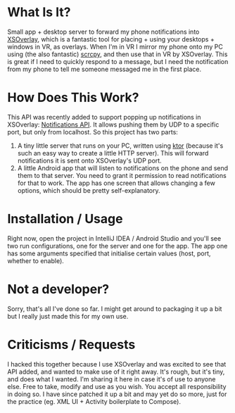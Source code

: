 # What Is It?

Small app + desktop server to forward my phone notifications into [XSOverlay](https://store.steampowered.com/app/1173510/XSOverlay/), which is a fantastic tool for placing + using your desktops + windows in VR, as overlays. When I'm in VR I mirror my phone onto my PC using (the also fantastic) [scrcpy](https://github.com/Genymobile/scrcpy), and then use that in VR by XSOverlay. This is great if I need to quickly respond to a message, but I need the notification from my phone to tell me someone messaged me in the first place.

# How Does This Work?

This API was recently added to support popping up notifications in XSOverlay: [Notifications API](https://xiexe.github.io/XSOverlayDocumentation/#/NotificationsAPI). It allows pushing them by UDP to a specific port, but only from localhost. So this project has two parts:

 1. A tiny little server that runs on your PC, written using [ktor](https://ktor.io/) (because it's such an easy way to create a little HTTP server). This will forward notifications it is sent onto XSOverlay's UDP port.
 2. A little Android app that will listen to notifications on the phone and send them to that server. You need to grant it permission to read notifications for that to work. The app has one screen that allows changing a few options, which should be pretty self-explanatory.

# Installation / Usage
Right now, open the project in IntelliJ IDEA / Android Studio and you'll see two run configurations, one for the server and one for the app. The app one has some arguments specified that initialise certain values (host, port, whether to enable).

# Not a developer?
Sorry, that's all I've done so far. I might get around to packaging it up a bit but I really just made this for my own use.

# Criticisms / Requests
I hacked this together because I use XSOverlay and was excited to see that API added, and wanted to make use of it right away. It's rough, but it's tiny, and does what I wanted. I'm sharing it here in case it's of use to anyone else. Free to take, modify and use as you wish. You accept all responsibility in doing so. I have since patched it up a bit and may yet do so more, just for the practice (eg. XML UI + Activity boilerplate to Compose).
